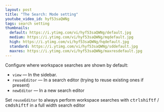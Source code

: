```yaml
---
layout: post
title: "The Search: Mode setting"
youtube_video_id: hyf53saQWNg
tags: search setting
thumbnails:
  default: https://i.ytimg.com/vi/hyf53saQWNg/default.jpg
  medium: https://i.ytimg.com/vi/hyf53saQWNg/mqdefault.jpg
  high: https://i.ytimg.com/vi/hyf53saQWNg/hqdefault.jpg
  standard: https://i.ytimg.com/vi/hyf53saQWNg/sddefault.jpg
  maxres: https://i.ytimg.com/vi/hyf53saQWNg/maxresdefault.jpg
---
```


Configure where workspace searches are shown by default:

- `view` — In the sidebar.
- `reuseEditor` — In a search editor (trying to reuse existing ones if present)
- `newEditor` — In a new search editor

Set `reuseEditor` to always perform workspace searches with <kbd>ctrl</kbd><kbd>shift</kbd><kbd>f</kbd> / <kbd>cmd</kbd><kbd>shift</kbd><kbd>f</kbd> in a full width search editor
